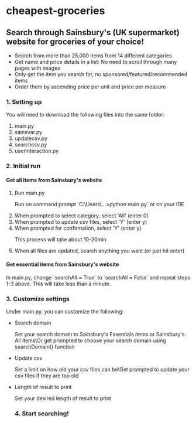 # cheapest-groceries
<h2>Search through Sainsbury's (UK supermarket) website for groceries of your choice!</h2>

<ul>
  <li>Search from more than 25,000 items from 14 different categories</li>
  <li>Get name and price details in a list: No need to scroll through many pages with images</li>
  <li>Only get the item you search for, no sponsored/featured/recommended items</li>
  <li>Order them by ascending price per unit and price per measure</li>
</ul>


<h3>1. Setting up</h3>
<p>You will need to download the following files into the same folder:
  <ol>
    <li>main.py</li>
    <li>sainsvar.py</li>
    <li>updatecsv.py</li>
    <li>searchcsv.py</li>
    <li>userinteraction.py</li>
  </ol>
</p>

<h3>2. Initial run</h3>
<h4>Get all items from Sainsbury's website</h4>
<ol>
  <li>Run main.py</li>
  <p> Run on command prompt `C:\Users\...>python main.py` or on your IDE</p>
  <li>When prompted to select category, select 'All' (enter 0)</li>
  <li>When prompted to update csv files, select 'Y' (enter y)</li>
  <li>When prompted for confirmation, select 'Y' (enter y)</li>
  <p>This process will take about 10-20min</p>
  <li>When all files are updated, search anything you want (or just hit enter)</li>
</ol>
<h4>Get essential items from Sainsbury's website</h4>
<p>In main.py, change `searchAll = True` to `searchAll = False` and repeat steps 1-3 above. This will take less than a minute.</p>

<h3>3. Customize settings </h3>
<p>Under main.py, you can customize the following:
  <ul>
    <li>Search domain</li>
    <p>Set your search domain to Sainsbury's Essentials items or Sainsbury's All items\Or get prompted to choose your search domain using searchDomain() function</p>
    <li>Update csv</li>
    <p>Set a limit on how old your csv files can be\Get prompted to update your csv files if they are too old</p>
    <li>Length of result to print</li>
    <p>Set your desired length of result to print</p>
</p>

<h3>4. Start searching!</h3>
